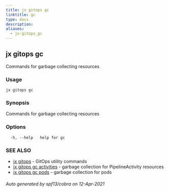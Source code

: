 ```yaml
---
title: jx gitops gc
linktitle: gc
type: docs
description: 
aliases:
  - jx-gitops_gc
---
```


## jx gitops gc

Commands for garbage collecting resources

### Usage

```
jx gitops gc
```

### Synopsis

Commands for garbage collecting resources

### Options

```
  -h, --help   help for gc
```

### SEE ALSO

* [jx gitops](..)	 - GitOps utility commands
* [jx gitops gc activities](jx-gitops_gc_activities)	 - garbage collection for PipelineActivity resources
* [jx gitops gc pods](jx-gitops_gc_pods)	 - garbage collection for pods

###### Auto generated by spf13/cobra on 12-Apr-2021
